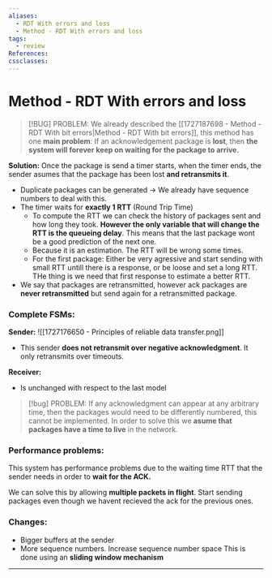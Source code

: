 ```yaml
---
aliases:
  - RDT With errors and loss
  - Method - RDT With errors and loss
tags:
  - review
References: 
cssclasses:
---
```

# Method - RDT With errors and loss

> [!BUG] PROBLEM: 
> We already described the [[1727187698 - Method - RDT With bit errors|Method - RDT With bit errors]], this method has one **main problem**:
> If an acknowledgement package is **lost**, then **the system will forever keep on waiting for the package to arrive.**

**Solution:**
Once the package is send a timer starts, when the timer ends, the sender asumes that the package has been lost **and retransmits it**. 
+ Duplicate packages can be generated → We already have sequence numbers to deal with this. 
+ The timer waits for **exactly 1 RTT** (Round Trip Time)
	+ To compute the RTT we can check the history of packages sent and how long they took. **However the only variable that will change the RTT is the queueing delay**. This means that the last package wont be a good prediction of the next one. 
	+ Because it is an estimation. The RTT will be wrong some times. 
	+ For the first package: Either be very agressive and start sending with small RTT untill there is a response, or be loose and set a long RTT. THe thing is we need that first response to estimate a better RTT.
+ We say that packages are retransmitted, however ack packages are **never retransmitted** but send again for a retransmitted package.
### Complete FSMs:
**Sender:**
	![[1727176650 - Principles of reliable data transfer.png]]
+ This sender **does not retransmit over negative acknowledgment**. It only retransmits over timeouts.

**Receiver:**
+ Is unchanged with respect to the last model 


> [!bug] PROBLEM:
>  If any acknowledgment can appear at any arbitrary time, then the packages would need to be differently numbered, this cannot be implemented. In order to solve this we **asume that packages have a time to live** in the network.

### Performance problems: 
This system has performance problems due to the waiting time RTT that the sender needs in order to **wait for the ACK.**

We can solve this by allowing **multiple packets in flight**. Start sending packages even though we havent recieved the ack for the previous ones.

### Changes: 
+ Bigger buffers at the sender
+ More sequence numbers. Increase sequence number space
This is done using an **sliding window mechanism**


***